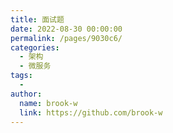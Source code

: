 ```yaml
---
title: 面试题
date: 2022-08-30 00:00:00
permalink: /pages/9030c6/
categories:
  - 架构
  - 微服务
tags:
  -
author:
  name: brook-w
  link: https://github.com/brook-w
---
```

